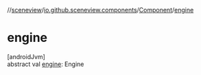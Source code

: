 //[sceneview](../../../index.md)/[io.github.sceneview.components](../index.md)/[Component](index.md)/[engine](engine.md)

# engine

[androidJvm]\
abstract val [engine](engine.md): Engine
